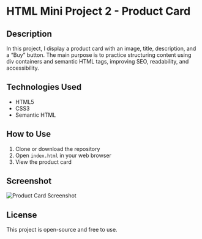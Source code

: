 # HTML Mini Project 2 - Product Card

## Description
In this project, I display a product card with an image, title, description, and a “Buy” button. The main purpose is to practice structuring content using div containers and semantic HTML tags, improving SEO, readability, and accessibility.

## Technologies Used
- HTML5
- CSS3
- Semantic HTML

## How to Use
1. Clone or download the repository
2. Open `index.html` in your web browser
3. View the product card

## Screenshot
![Product Card Screenshot](link-to-screenshot-or-optional)

## License
This project is open-source and free to use.
